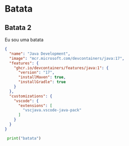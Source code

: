 # Batata
## Batata 2
Eu sou uma batata
```json
{
  "name": "Java Development",
  "image": "mcr.microsoft.com/devcontainers/java:17",
  "features": {
    "ghcr.io/devcontainers/features/java:1": {
      "version": "17",
      "installMaven": true,
      "installGradle": true
    }
  },
  "customizations": {
    "vscode": {
      "extensions": [
        "vscjava.vscode-java-pack"
      ]
    }
  }
}
```

``` python
 print("batata")
```